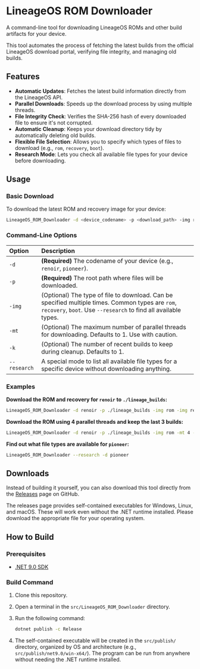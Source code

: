 # LineageOS ROM Downloader

A command-line tool for downloading LineageOS ROMs and other build artifacts for your device.

This tool automates the process of fetching the latest builds from the official LineageOS download portal, verifying file integrity, and managing old builds.

## Features

- **Automatic Updates**: Fetches the latest build information directly from the LineageOS API.
- **Parallel Downloads**: Speeds up the download process by using multiple threads.
- **File Integrity Check**: Verifies the SHA-256 hash of every downloaded file to ensure it's not corrupted.
- **Automatic Cleanup**: Keeps your download directory tidy by automatically deleting old builds.
- **Flexible File Selection**: Allows you to specify which types of files to download (e.g., `rom`, `recovery`, `boot`).
- **Research Mode**: Lets you check all available file types for your device before downloading.

## Usage

### Basic Download

To download the latest ROM and recovery image for your device:

```bash
LineageOS_ROM_Downloader -d <device_codename> -p <download_path> -img rom -img recovery
```

### Command-Line Options

| Option     | Description                                                                                                 |
| :--------- | :---------------------------------------------------------------------------------------------------------- |
| `-d`       | **(Required)** The codename of your device (e.g., `renoir`, `pioneer`).                                       |
| `-p`       | **(Required)** The root path where files will be downloaded.                                                 |
| `-img`     | (Optional) The type of file to download. Can be specified multiple times. Common types are `rom`, `recovery`, `boot`. Use `--research` to find all available types. |
| `-mt`      | (Optional) The maximum number of parallel threads for downloading. Defaults to 1. Use with caution.         |
| `-k`       | (Optional) The number of recent builds to keep during cleanup. Defaults to 1.                               |
| `--research` | A special mode to list all available file types for a specific device without downloading anything.       |

### Examples

**Download the ROM and recovery for `renoir` to `./lineage_builds`:**
```bash
LineageOS_ROM_Downloader -d renoir -p ./lineage_builds -img rom -img recovery
```

**Download the ROM using 4 parallel threads and keep the last 3 builds:**
```bash
LineageOS_ROM_Downloader -d renoir -p ./lineage_builds -img rom -mt 4 -k 3
```

**Find out what file types are available for `pioneer`:**
```bash
LineageOS_ROM_Downloader --research -d pioneer
```

## Downloads

Instead of building it yourself, you can also download this tool directly from the [Releases](releases) page on GitHub.

The releases page provides self-contained executables for Windows, Linux, and macOS. These will work even without the .NET runtime installed. Please download the appropriate file for your operating system.

## How to Build

### Prerequisites

- [.NET 9.0 SDK](https://dotnet.microsoft.com/download/dotnet/9.0)

### Build Command

1.  Clone this repository.
2.  Open a terminal in the `src/LineageOS_ROM_Downloader` directory.
3.  Run the following command:

    ```bash
    dotnet publish -c Release
    ```

4.  The self-contained executable will be created in the `src/publish/` directory, organized by OS and architecture (e.g., `src/publish/net9.0/win-x64/`). The program can be run from anywhere without needing the .NET runtime installed.
